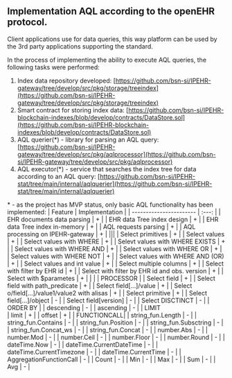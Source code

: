 ## Implementation AQL according to the openEHR protocol.

Client applications use for data queries, this way platform can be used by the 3rd party applications supporting the standard.

In the process of implementing the ability to execute AQL queries, the following tasks were performed:

1. Index data repository developed: [https://github.com/bsn-si/IPEHR-gateway/tree/develop/src/pkg/storage/treeindex](https://github.com/bsn-si/IPEHR-gateway/tree/develop/src/pkg/storage/treeindex)
2. Smart contract for storing index data: [https://github.com/bsn-si/IPEHR-blockchain-indexes/blob/develop/contracts/DataStore.sol](https://github.com/bsn-si/IPEHR-blockchain-indexes/blob/develop/contracts/DataStore.sol)
3. AQL querier(*) - library for parsing an AQL query: [https://github.com/bsn-si/IPEHR-gateway/tree/develop/src/pkg/aqlprocessor](https://github.com/bsn-si/IPEHR-gateway/tree/develop/src/pkg/aqlprocessor)
4. AQL executor(*) - service that searches the index tree for data according to an AQL query: [https://github.com/bsn-si/IPEHR-stat/tree/main/internal/aqlquerier](https://github.com/bsn-si/IPEHR-stat/tree/main/internal/aqlquerier)

\* - as the project has MVP status, only basic AQL functionality has been implemented:
|         Feature         | Implementation |
| ----------------------- |      :---:     |
| EHR documents data parsing           | + |
| EHR data Tree index design           | + |
| EHR data Tree index in-memory        | + |
| AQL requests parsing                 | + |
| AQL processing on IPEHR-gateway      | + |
|||
| Select primitives      | + |
| Select values      | + |
| Select values with WHERE      | + |
| Selevt values with WHERE EXISTS      | + |
| Select values with WHERE AND      | + |
| Select values with WHERE OR      | + |
| Select values with WHERE NOT      | + |
| Select values with WHERE AND (OR)      | + |
| Select values and int value      | + |
| Select multiple columns      | + |
| Select with filter by EHR id      | + |
| Select with filter by EHR id and obs. version      | + |
| Select with $parametes      | + |
| 		|
| PROCESSOR		|
| Select field      | + |
| Select field with path_predicate      | + |
| Select field[...]/value      | + |
| Select o/field[...]/value1/value2 with alisas      | + |
| Select primitive      | + |
| Select field[...]/object      | - |
| Select field[version]      | - |
| Select DISCTINCT      | - |
| ORDER BY		|
| descending      | - |
| ascending      | - |
| LIMIT		
| limit     | + |
| offset     | + |
| FUNCTIONCALL|
| string_fun.Length      | - |
| string_fun.Contains      | - |
| string_fun.Position      | - |
| string_fun.Subsctring      | - |
| string_fun.Concat_ws      | - |
| string_fun.Concat      | - |
| number.Abs      | - |
| number.Mod      | - |
| number.Ceil      | - |
| number.Floor      | - |
| number.Round      | - |
| dateTime.Now      | - |
| dateTime.CurrentDateTime      | - |
| dateTime.CurrentTimezone      | - |
| dateTime.CurrentTime      | - |
| AggregationFunctionCall      | - |
| Count      | - |
| Min      | - |
| Max      | - |
| Sum      | - |
| Avg      | - |
